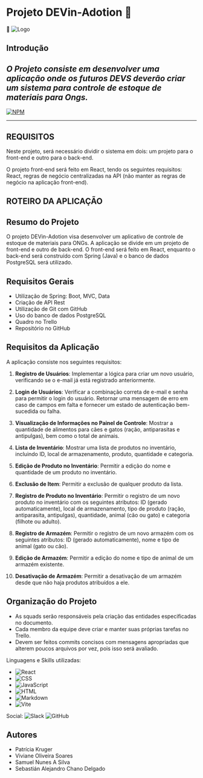 # Projeto DEVin-Adotion  :feet:
:paw_prints:
![Logo](https://github.com/FuturoDEV-Ingleses/SQUAD01-Back-End/assets/101152820/711485b2-144b-438e-a09f-15a23a699485)

## Introdução

## *O Projeto consiste em desenvolver uma aplicação onde os futuros DEVS deverão criar um sistema para controle de estoque de materiais para Ongs.*

[![NPM](https://img.shields.io/npm/l/react)](https://github.com/Patynet/ProjetoDevPraia/blob/develop/LICENCE)
__________

## REQUISITOS

Neste projeto, será necessário dividir o sistema em dois: um projeto para o front-end e outro para o back-end.

O projeto front-end será feito em React, tendo os seguintes requisitos: React, regras de negócio centralizadas na API (não manter as regras de negócio na aplicação front-end).

## ROTEIRO DA APLICAÇÃO

## Resumo do Projeto

O projeto DEVin-Adotion visa desenvolver um aplicativo de controle de estoque de materiais para ONGs. A aplicação se divide em um projeto de front-end e outro de back-end. O front-end será feito em React, enquanto o back-end será construído com Spring (Java) e o banco de dados PostgreSQL será utilizado.

## Requisitos Gerais

- Utilização de Spring: Boot, MVC, Data
- Criação de API Rest
- Utilização de Git com GitHub
- Uso do banco de dados PostgreSQL
- Quadro no Trello
- Repositório no GitHub

## Requisitos da Aplicação

A aplicação consiste nos seguintes requisitos:

1. **Registro de Usuários**: Implementar a lógica para criar um novo usuário, verificando se o e-mail já está registrado anteriormente.

2. **Login de Usuários**: Verificar a combinação correta de e-mail e senha para permitir o login do usuário. Retornar uma mensagem de erro em caso de campos em falta e fornecer um estado de autenticação bem-sucedida ou falha.

3. **Visualização de Informações no Painel de Controle**: Mostrar a quantidade de alimentos para cães e gatos (ração, antiparasitas e antipulgas), bem como o total de animais.

4. **Lista de Inventário**: Mostrar uma lista de produtos no inventário, incluindo ID, local de armazenamento, produto, quantidade e categoria.

5. **Edição de Produto no Inventário**: Permitir a edição do nome e quantidade de um produto no inventário.

6. **Exclusão de Item**: Permitir a exclusão de qualquer produto da lista.

7. **Registro de Produto no Inventário**: Permitir o registro de um novo produto no inventário com os seguintes atributos: ID (gerado automaticamente), local de armazenamento, tipo de produto (ração, antiparasita, antipulgas), quantidade, animal (cão ou gato) e categoria (filhote ou adulto).

8. **Registro de Armazém**: Permitir o registro de um novo armazém com os seguintes atributos: ID (gerado automaticamente), nome e tipo de animal (gato ou cão).

9. **Edição de Armazém**: Permitir a edição do nome e tipo de animal de um armazém existente.

10. **Desativação de Armazém**: Permitir a desativação de um armazém desde que não haja produtos atribuídos a ele.

## Organização do Projeto

- As squads serão responsáveis pela criação das entidades especificadas no documento.
- Cada membro da equipe deve criar e manter suas próprias tarefas no Trello.
- Devem ser feitos commits concisos com mensagens apropriadas que alterem poucos arquivos por vez, pois isso será avaliado.

Linguagens e Skills utilizadas:
- ![React](https://img.shields.io/badge/React-20232A?style=for-the-badge&logo=react&logoColor=61DAFB)
- ![CSS](https://img.shields.io/badge/CSS-239120?&style=for-the-badge&logo=css3&logoColor=white)
- ![JavaScript](https://img.shields.io/badge/JavaScript-F7DF1E?style=for-the-badge&logo=javascript&logoColor=black)
- ![HTML](https://img.shields.io/badge/HTML-239120?style=for-the-badge&logo=html5&logoColor=white)
- ![Markdown](https://img.shields.io/badge/Markdown-000000?style=for-the-badge&logo=markdown&logoColor=white)
- ![Vite](https://img.shields.io/badge/Vite-B73BFE?style=for-the-badge&logo=vite&logoColor=FFD62E)

Social:
![Slack](https://img.shields.io/badge/Slack-4A154B?style=for-the-badge&logo=slack&logoColor=white)
![GitHub](https://img.shields.io/badge/GitHub-100000?style=for-the-badge&logo=github&logoColor=white)


## Autores

- Patrícia Kruger
- Viviane Oliveira Soares
- Samuel Nunes A Silva
- Sebastián Alejandro Chano Delgado
